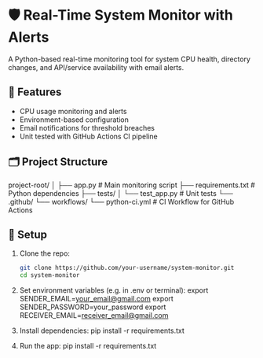 # 🛡️ Real-Time System Monitor with Alerts

A Python-based real-time monitoring tool for system CPU health, directory changes, and API/service availability with email alerts.

## 🚀 Features

- CPU usage monitoring and alerts
- Environment-based configuration
- Email notifications for threshold breaches
- Unit tested with GitHub Actions CI pipeline

## 🗂️ Project Structure

project-root/
│
├── app.py # Main monitoring script
├── requirements.txt # Python dependencies
├── tests/
│  └── test_app.py # Unit tests
└── .github/
   └── workflows/
      └── python-ci.yml # CI Workflow for GitHub Actions


## 🔧 Setup

1. Clone the repo:
   ```bash
   git clone https://github.com/your-username/system-monitor.git
   cd system-monitor

2. Set environment variables (e.g. in .env or terminal):
export SENDER_EMAIL=your_email@gmail.com
export SENDER_PASSWORD=your_password
export RECEIVER_EMAIL=receiver_email@gmail.com

3. Install dependencies:
pip install -r requirements.txt

4. Run the app:
pip install -r requirements.txt
